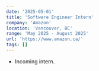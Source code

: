 ```yaml
---
date: '2025-05-01'
title: 'Software Engineer Intern'
company: 'Amazon'
location: 'Vancouver, BC'
range: 'May 2025 - August 2025'
url: 'https://www.amazon.ca/'
tags: []
---
```


- Incoming intern.
